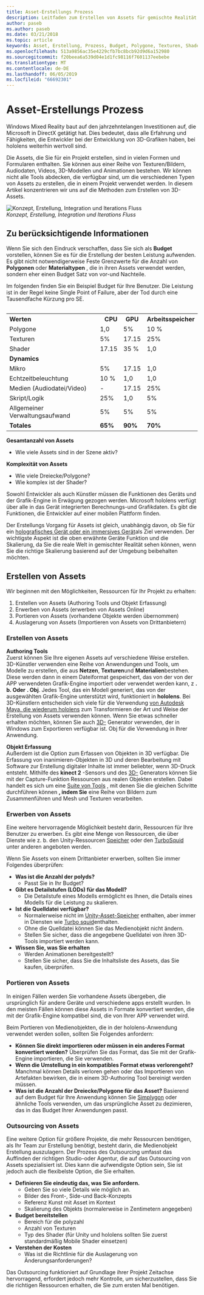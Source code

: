 ```yaml
---
title: Asset-Erstellungs Prozess
description: Leitfaden zum Erstellen von Assets für gemischte Realität.
author: paseb
ms.author: paseb
ms.date: 03/21/2018
ms.topic: article
keywords: Asset, Erstellung, Prozess, Budget, Polygone, Texturen, Shader, Leistung
ms.openlocfilehash: 513a9856ac35e4229cfb7bc8bcb92d9d6a152980
ms.sourcegitcommit: f20beea6a539d04e1d1fc98116f7601137eebebe
ms.translationtype: MT
ms.contentlocale: de-DE
ms.lasthandoff: 06/05/2019
ms.locfileid: "66692301"
---
```

# <a name="asset-creation-process"></a>Asset-Erstellungs Prozess

Windows Mixed Reality baut auf den jahrzehntelangen Investitionen auf, die Microsoft in DirectX getätigt hat. Dies bedeutet, dass alle Erfahrung und Fähigkeiten, die Entwickler bei der Entwicklung von 3D-Grafiken haben, bei hololens weiterhin wertvoll sind.

Die Assets, die Sie für ein Projekt erstellen, sind in vielen Formen und Formularen enthalten. Sie können aus einer Reihe von Texturen/Bildern, Audiodaten, Videos, 3D-Modellen und Animationen bestehen. Wir können nicht alle Tools abdecken, die verfügbar sind, um die verschiedenen Typen von Assets zu erstellen, die in einem Projekt verwendet werden. In diesem Artikel konzentrieren wir uns auf die Methoden zum Erstellen von 3D-Assets.

![Konzept, Erstellung, Integration und Iterations Fluss](images/concept-creation-integration-iteration-flow-640px.jpg)<br>
*Konzept, Erstellung, Integration und Iterations Fluss*

## <a name="things-to-consider"></a>Zu berücksichtigende Informationen

Wenn Sie sich den Eindruck verschaffen, dass Sie sich als **Budget** vorstellen, können Sie es für die Erstellung der besten Leistung aufwenden. Es gibt nicht notwendigerweise Feste Grenzwerte für die Anzahl von **Polygonen** oder **Materialtypen** , die in ihren Assets verwendet werden, sondern eher einen Budget Satz von vor-und Nachteile.

Im folgenden finden Sie ein Beispiel Budget für Ihre Benutzer. Die Leistung ist in der Regel keine Single Point of Failure, aber der Tod durch eine Tausendfache Kürzung pro SE.
<br>

<table style="float:right; margin-left: 10px;">
<tr>
<th style="text-align:left;"><b>Werten</b></th><th style="text-align:right;"> CPU</th><th> GPU</th><th> Arbeitsspeicher</th>
</tr><tr>
<td> Polygone</td><td> 1,0</td><td> 5%</td><td> 10 %</td>
</tr><tr>
<td> Texturen</td><td> 5%</td><td> 17.15</td><td>25%</td>
</tr><tr>
<td> Shader</td><td> 17.15</td><td> 35 %</td><td> 1,0</td>
</tr><tr>
<td> <b>Dynamics</b></td><td></td><td></td><td></td>
</tr><tr>
<td> Mikro</td><td> 5%</td><td> 17.15</td><td> 1,0</td>
</tr><tr>
<td> Echtzeitbeleuchtung</td><td> 10 %</td><td> 1,0</td><td> 1,0</td>
</tr><tr>
<td> Medien (Audiodatei/Video)</td><td> -</td><td> 17.15</td><td> 25%</td>
</tr><tr>
<td> Skript/Logik</td><td> 25%</td><td> 1,0</td><td> 5%</td>
</tr><tr>
<td> Allgemeiner Verwaltungsaufwand</td><td> 5%</td><td> 5%</td><td> 5%</td>
</tr><tr>
<td> <b>Totales</b></td><td> <b>65%</b></td><td> <b>90%</b></td><td> <b>70%</b></td>
</tr>
</table>

**Gesamtanzahl von Assets**
* Wie viele Assets sind in der Szene aktiv?

**Komplexität von Assets**
* Wie viele Dreiecke/Polygone?
* Wie komplex ist der Shader?

Sowohl Entwickler als auch Künstler müssen die Funktionen des Geräts und der Grafik-Engine in Erwägung gezogen werden. Microsoft hololens verfügt über alle in das Gerät integrierten Berechnungs-und Grafikdaten. Es gibt die Funktionen, die Entwickler auf einer mobilen Plattform finden.

Der Erstellungs Vorgang für Assets ist gleich, unabhängig davon, ob Sie für ein [holografisches Gerät oder ein immersives Gerät](mixed-reality.md#the-mixed-reality-spectrum)als Ziel verwenden. Der wichtigste Aspekt ist die oben erwähnte Geräte Funktion und die Skalierung, da Sie die reale Welt in gemischter Realität sehen können, wenn Sie die richtige Skalierung basierend auf der Umgebung beibehalten möchten. 

## <a name="authoring-assets"></a>Erstellen von Assets

Wir beginnen mit den Möglichkeiten, Ressourcen für Ihr Projekt zu erhalten:
1. Erstellen von Assets (Authoring Tools und Objekt Erfassung)
2. Erwerben von Assets (erwerben von Assets Online)
3. Portieren von Assets (vorhandene Objekte werden übernommen)
4. Auslagerung von Assets (Importieren von Assets von Drittanbietern)

### <a name="creating-assets"></a>Erstellen von Assets

**Authoring Tools**<br>
Zuerst können Sie Ihre eigenen Assets auf verschiedene Weise erstellen. 3D-Künstler verwenden eine Reihe von Anwendungen und Tools, um Modelle zu erstellen, die aus **Netzen**, **Texturen**und **Materialien**bestehen. Diese werden dann in einem Dateiformat gespeichert, das von der von der APP verwendeten Grafik-Engine importiert oder verwendet werden kann, z **. b. Oder** **. Obj**. Jedes Tool, das ein Modell generiert, das von der ausgewählten Grafik-Engine unterstützt wird, funktioniert in **hololens**. Bei 3D-Künstlern entscheiden sich viele für die Verwendung [von Autodesk Maya, die wiederum hololens](https://www.youtube.com/watch?v=q0K3n0Gf8mA) zum Transformieren der Art und Weise der Erstellung von Assets verwenden können. Wenn Sie etwas schneller erhalten möchten, können Sie auch [3D-](https://developer.microsoft.com/windows/hardware/3d-print/3d-builder-resources) Generator verwenden, der in Windows zum Exportieren verfügbar ist. Obj für die Verwendung in Ihrer Anwendung.

**Objekt Erfassung**<br>
Außerdem ist die Option zum Erfassen von Objekten in 3D verfügbar. Die Erfassung von inanimieren-Objekten in 3D und deren Bearbeitung mit Software zur Erstellung digitaler Inhalte ist immer beliebter, wenn 3D-Druck entsteht. Mithilfe des **kinect 2** -Sensors und des [3D-](https://developer.microsoft.com/windows/hardware/3d-print/3d-builder-resources) Generators können Sie mit der Capture-Funktion Ressourcen aus realen Objekten erstellen. Dabei handelt es sich um eine [Suite von Tools](https://en.wikipedia.org/wiki/Comparison_of_photogrammetry_software) , mit denen Sie die gleichen Schritte durchführen können **, indem Sie** eine Reihe von Bildern zum Zusammenführen und Mesh und Texturen verarbeiten.

### <a name="purchasing-assets"></a>Erwerben von Assets

Eine weitere hervorragende Möglichkeit besteht darin, Ressourcen für Ihre Benutzer zu erwerben. Es gibt eine Menge von Ressourcen, die über Dienste wie z. b. den Unity-Ressourcen [Speicher](https://www.assetstore.unity3d.com/) oder den [TurboSquid](http://www.turbosquid.com/) unter anderen angeboten werden.

Wenn Sie Assets von einem Drittanbieter erwerben, sollten Sie immer Folgendes überprüfen:
* **Was ist die Anzahl der polyds?**
  * Passt Sie in Ihr Budget?
* **Gibt es Detailstufen (LODs) für das Modell?**
  * Die Detailstufe eines Modells ermöglicht es Ihnen, die Details eines Modells für die Leistung zu skalieren.
* **Ist die Quelldatei verfügbar?**
  * Normalerweise nicht im [Unity-Asset-Speicher](https://www.assetstore.unity3d.com/) enthalten, aber immer in Diensten wie [Turbo squid](http://www.turbosquid.com/)enthalten.
  * Ohne die Quelldatei können Sie das Medienobjekt nicht ändern.
  * Stellen Sie sicher, dass die angegebene Quelldatei von ihren 3D-Tools importiert werden kann.
* **Wissen Sie, was Sie erhalten**
  * Werden Animationen bereitgestellt?
  * Stellen Sie sicher, dass Sie die Inhaltsliste des Assets, das Sie kaufen, überprüfen.

### <a name="porting-assets"></a>Portieren von Assets

In einigen Fällen werden Sie vorhandene Assets übergeben, die ursprünglich für andere Geräte und verschiedene apps erstellt wurden. In den meisten Fällen können diese Assets in Formate konvertiert werden, die mit der Grafik-Engine kompatibel sind, die von Ihrer APP verwendet wird.

Beim Portieren von Medienobjekten, die in der hololens-Anwendung verwendet werden sollen, sollten Sie Folgendes anfordern:
* **Können Sie direkt importieren oder müssen in ein anderes Format konvertiert werden?** Überprüfen Sie das Format, das Sie mit der Grafik-Engine importieren, die Sie verwenden.
* **Wenn die Umstellung in ein kompatibles Format etwas verlorengeht?** Manchmal können Details verloren gehen oder das Importieren von Artefakten bewirken, die in einem 3D-Authoring Tool bereinigt werden müssen.
* **Was ist die Anzahl der Dreiecke/Polygone für das Asset?** Basierend auf dem Budget für Ihre Anwendung können Sie [Simplygon](https://www.simplygon.com/) oder ähnliche Tools verwenden, um das ursprüngliche Asset zu dezimieren, das in das Budget Ihrer Anwendungen passt.

### <a name="outsourcing-assets"></a>Outsourcing von Assets

Eine weitere Option für größere Projekte, die mehr Ressourcen benötigen, als Ihr Team zur Erstellung benötigt, besteht darin, die Medienobjekt Erstellung auszulagern. Der Prozess des Outsourcing umfasst das Auffinden der richtigen Studio-oder Agentur, die auf das Outsourcing von Assets spezialisiert ist. Dies kann die aufwendigste Option sein, Sie ist jedoch auch die flexibelste Option, die Sie erhalten.
* **Definieren Sie eindeutig das, was Sie anfordern.**
  * Geben Sie so viele Details wie möglich an.
  * Bilder des Front-, Side-und Back-Konzepts
  * Referenz Kunst mit Asset im Kontext
  * Skalierung des Objekts (normalerweise in Zentimetern angegeben)
* **Budget bereitstellen**
  * Bereich für die polyzahl
  * Anzahl von Texturen
  * Typ des Shader (für Unity und hololens sollten Sie zuerst standardmäßig Mobile Shader einsetzen)
* **Verstehen der Kosten**
  * Was ist die Richtlinie für die Auslagerung von Änderungsanforderungen?

Das Outsourcing funktioniert auf Grundlage ihrer Projekt Zeitachse hervorragend, erfordert jedoch mehr Kontrolle, um sicherzustellen, dass Sie die richtigen Ressourcen erhalten, die Sie zum ersten Mal benötigen.

